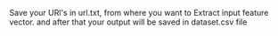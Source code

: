 Save your URl's in url.txt, from where you want to Extract input feature vector.
and after that your output will be saved in dataset.csv file
